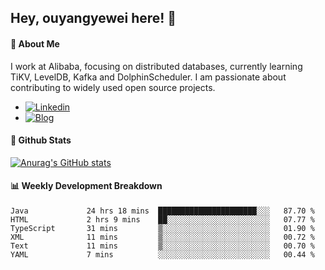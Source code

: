 ## Hey, ouyangyewei here! :wave:

#### :rocket: About Me
I work at Alibaba, focusing on distributed databases, currently learning TiKV, LevelDB, Kafka and DolphinScheduler. I am passionate about contributing to widely used open source projects.

- [![Linkedin](https://img.shields.io/badge/LinkedIn-ouyangyewei-blue)](https://www.linkedin.com/in/ouyangyewei/)
- [![Blog](https://img.shields.io/badge/Blog-yeweiouyang-orange)](https://blog.csdn.net/yeweiouyang)

#### :star2: Github Stats
[![Anurag's GitHub stats](https://github-readme-stats.vercel.app/api?username=ouyangyewei&show_icons=true&cache_seconds=3600&theme=tokyonight)](https://github.com/anuraghazra/github-readme-stats)

#### :bar_chart: Weekly Development Breakdown
<!--START_SECTION:waka-->

```text
Java             24 hrs 18 mins  ██████████████████████░░░   87.70 %
HTML             2 hrs 9 mins    ██░░░░░░░░░░░░░░░░░░░░░░░   07.77 %
TypeScript       31 mins         ▒░░░░░░░░░░░░░░░░░░░░░░░░   01.90 %
XML              11 mins         ▒░░░░░░░░░░░░░░░░░░░░░░░░   00.72 %
Text             11 mins         ▒░░░░░░░░░░░░░░░░░░░░░░░░   00.70 %
YAML             7 mins          ░░░░░░░░░░░░░░░░░░░░░░░░░   00.44 %
```

<!--END_SECTION:waka-->
